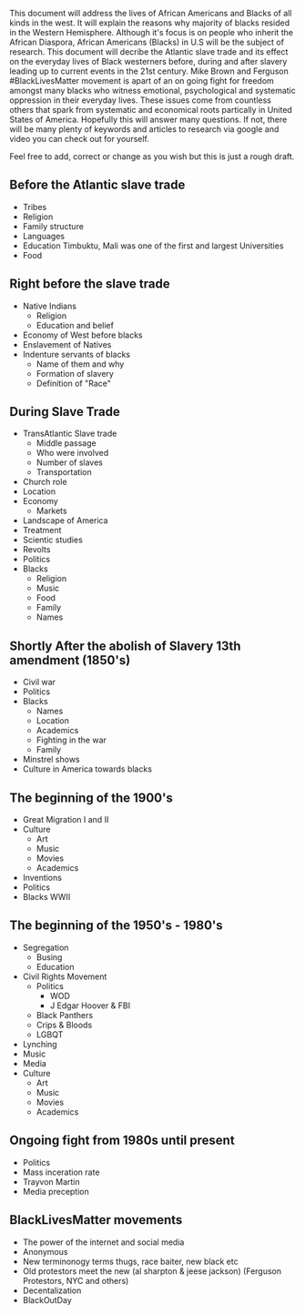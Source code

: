 <!-- This could serve as a historical page for African Americans or blacks to know part of their history and where they came from and where they can go for more in depth information. This page can be added with the website. I believe this serves a ground in which blacks can educate themselves.-->

This document will address the lives of African Americans and Blacks of all kinds in the west. It will explain the reasons why majority of blacks resided in the Western Hemisphere. Although it's focus is on people who inherit the African Diaspora, African Americans (Blacks) in U.S will be the subject of research. This document will decribe the Atlantic slave trade and its effect on the everyday lives of Black westerners before, during and after slavery leading up to current events in the 21st century. Mike Brown and Ferguson #BlackLivesMatter movement is apart of an on going fight for freedom amongst many blacks who witness emotional, psychological and systematic oppression in their everyday lives. These issues come from countless others that spark from systematic and economical roots partically in United States of America. Hopefully this will answer many questions. If not, there will be many plenty of keywords and articles to research via google and video you can check out for yourself.

Feel free to add, correct or change as you wish but this is just a rough draft. 


## Before the Atlantic slave trade
<!-- I believe the 1500's to 1650's can't remember of the top -->
- Tribes
- Religion
- Family structure
- Languages
- Education
	 Timbuktu, Mali was one of the first and largest Universities
- Food
## Right before the slave trade
<!-- Some of the things that went on leading up to the slave trade -->
<!-- Blacks were residences of the 13th colonies before the founding of jamestown 1607-->
- Native Indians
	- Religion
	- Education and belief
- Economy of West before blacks
- Enslavement of Natives
- Indenture servants of blacks
	- Name of them and why
	- Formation of slavery
	- Definition of "Race"

## During Slave Trade
<!-- Trade of weapons for slaves, reason for slavery, and the 5 blacks that the Europeans took back to England to teach English to. -->
- TransAtlantic Slave trade
	- Middle passage
	- Who were involved
	- Number of slaves
	- Transportation
- Church role
- Location
- Economy
	- Markets
- Landscape of America
- Treatment
- Scientic studies
- Revolts
- Politics
- Blacks
	- Religion
	- Music
	- Food
	- Family
	- Names
<!-- Can't forget some help from whites, great aweakening, abolitionist etc -->

## Shortly After the abolish of Slavery 13th amendment (1850's)
<!-- This will address somethings leading up to the Emancipation Proclamation & 13th amendment and after-->
- Civil war
- Politics
- Blacks
	- Names
	- Location
	- Academics
	- Fighting in the war
	- Family
- Minstrel shows
- Culture in America towards blacks

## The beginning of the 1900's
<!-- Probably won't address much -->
- Great Migration I and II
- Culture
	- Art
	- Music
	- Movies
	- Academics
- Inventions
- Politics
- Blacks WWII

## The beginning of the 1950's - 1980's
<!-- Key area to explain because it is extremely important -->
- Segregation 
	- Busing
	- Education
- Civil Rights Movement
	- Politics
		- WOD
		- J Edgar Hoover & FBI 
	- Black Panthers
	- Crips & Bloods
	- LGBQT
- Lynching
- Music
- Media
- Culture
	- Art
	- Music
	- Movies
	- Academics

## Ongoing fight from 1980s until present
<!-- Media and music culture -->
- Politics
- Mass inceration rate
- Trayvon Martin
- Media preception

## BlackLivesMatter movements
- The power of the internet and social media
- Anonymous
- New terminonogy terms thugs, race baiter, new black etc
- Old protestors meet the new (al sharpton & jeese jackson) (Ferguson Protestors, NYC and others)
- Decentalization
- BlackOutDay




















